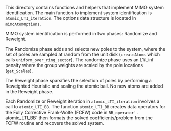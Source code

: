 This directory contains functions and helpers that implement MIMO system identification. The main function to implement system identification is `atomic_LTI_iteration`. The options data structure is located in `mimoAtomOptions`. 

MIMO system identification is performed in two phases: Randomize and Reweight. 

The Randomize phase adds and selects new poles to the system, where the set of poles are sampled at random from the unit disk (`createAtoms` which calls `uniform_over_ring_sector`). The randomize phase uses an L1/Linf penalty where the group weights are scaled by the pole locations (`get_Scales`).

The Reweight phase sparsifies the selection of poles by performing a Reweighted Heuristic and scaling the atomic ball. No new atoms are added in the Reweight phase.

Each Randomize or Reweight iteration in `atomic_LTI_iteration` involves a call to `atomic_LTI_BB`. The function `atomic_LTI_BB` creates data operators for the Fully Corrective Frank-Wolfe (FCFW) code in `BB_operator'. `atomic_LTI_BB` then formats the solved coefficients/problem from the FCFW routine and recovers the solved system.

